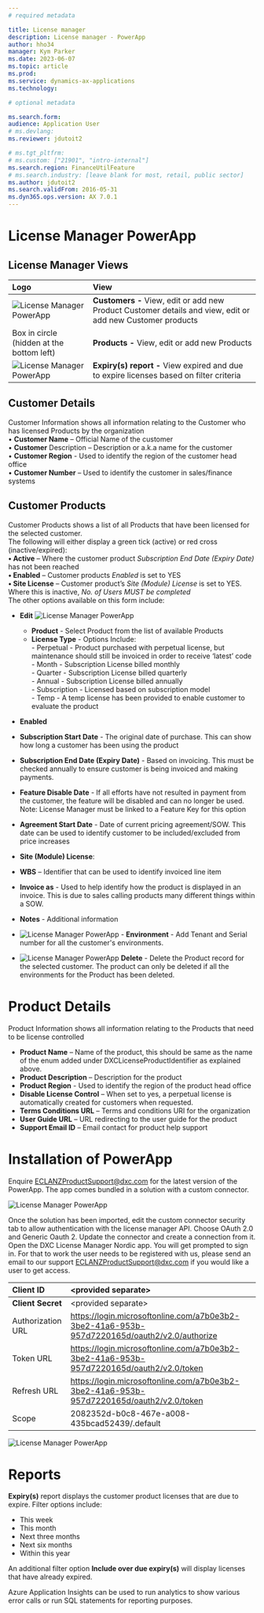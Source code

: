 ```yaml
---
# required metadata

title: License manager 
description: License manager - PowerApp 
author: hho34
manager: Kym Parker
ms.date: 2023-06-07
ms.topic: article
ms.prod: 
ms.service: dynamics-ax-applications
ms.technology: 

# optional metadata

ms.search.form:  
audience: Application User
# ms.devlang: 
ms.reviewer: jdutoit2

# ms.tgt_pltfrm: 
# ms.custom: ["21901", "intro-internal"]
ms.search.region: FinanceUtilFeature
# ms.search.industry: [leave blank for most, retail, public sector]
ms.author: jdutoit2
ms.search.validFrom: 2016-05-31
ms.dyn365.ops.version: AX 7.0.1
---
```


# License Manager PowerApp 
## License Manager Views

**Logo** | **View**
:--       |:--
![License Manager PowerApp ](IMAGES/Peoplelogo.png "Peoplelogo") | **Customers -** View, edit or add new Product Customer details and view, edit or add new Customer products  
Box in circle (hidden at the bottom left) | **Products -** View, edit or add new Products
![License Manager PowerApp ](IMAGES/Expiry.png "Expiry Report") | **Expiry(s) report -** View expired and due to expire licenses based on filter criteria

## Customer Details
Customer Information shows all information relating to the Customer who has licensed Products by the organization <br>
•	**Customer Name** – Official Name of the customer <br>
•	**Customer** Description – Description or a.k.a name for the customer <br>
•	**Customer Region** - Used to identify the region of the customer head office <br>
•	**Customer Number** – Used to identify the customer in sales/finance systems <br>

## Customer Products
Customer Products shows a list of all Products that have been licensed for the selected customer. <br>
The following will either display a green tick (active) or red cross (inactive/expired): <br>
**•	Active** – Where the customer product  _Subscription End Date (Expiry Date)_ has not been reached <br>
**•	Enabled** – Customer products  _Enabled_  is set to YES <br>
**•	Site License** – Customer product’s  _Site (Module) License_ is set to YES. Where this is inactive, _No. of Users MUST be completed_ <br>
The other options available on this form include: <br>

- **Edit**
![License Manager PowerApp ](IMAGES/Edit.png "Edit")

  -	**Product** - Select Product from the list of available Products <br>
  -	**License Type** - Options Include: <br>
             -	Perpetual - Product purchased with perpetual license, but maintenance should still be invoiced in order to receive ‘latest’ code  <br>
             -	Month - Subscription License billed monthly <br>
             -	Quarter - Subscription License billed quarterly <br>
             -	Annual - Subscription License billed annually <br>
             -	Subscription - Licensed based on subscription model <br>
             -	Temp - A temp license has been provided to enable customer to evaluate the product <br>

-	**Enabled**
-	**Subscription Start Date** - The original date of purchase. This can show how long a customer has been using the product
- **Subscription End Date (Expiry Date)** - Based on invoicing. This must be checked annually to ensure customer is being invoiced and making payments.
-	**Feature Disable Date** - If all efforts have not resulted in payment from the customer, the feature will be disabled and can no longer be used.
Note: License Manager must be linked to a Feature Key for this option 
-	**Agreement Start Date** - Date of current pricing agreement/SOW. This date can be used to identify customer to be included/excluded from price increases
-	**Site (Module) License**:
-	**WBS** – Identifier that can be used to identify invoiced line item
-	**Invoice as** - Used to help identify how the product is displayed in an invoice. This is due to sales calling products many different things within a SOW. 
-	**Notes** - Additional information
- ![License Manager PowerApp ](IMAGES/Environment.png "Environment") - **Environment** - Add Tenant and Serial number for all the customer's environments.
- ![License Manager PowerApp ](IMAGES/Delete.png "Delete") **Delete** - Delete the Product record for the selected customer. The product can only be deleted if all the environments for the Product has been deleted.

# Product Details
Product Information shows all information relating to the Products that need to be license controlled
-	**Product Name** – Name of the product, this should be same as the name of the enum added under DXCLicenseProductIdentifier as explained above. 
-	**Product Description** – Description for the product
-	**Product Region** - Used to identify the region of the product head office
-	**Disable License Control** – When set to yes, a perpetual license is automatically created for customers when requested.
-	**Terms Conditions URL** – Terms and conditions URI for the organization
-	**User Guide URL** – URL redirecting to the user guide for the product
-	**Support Email ID** – Email contact for product help support

# Installation of PowerApp
Enquire ECLANZProductSupport@dxc.com for the latest version of the PowerApp. 
The app comes bundled in a solution with a custom connector. 

![License Manager PowerApp ](IMAGES/CustomConnector.png "CustomConnector")

Once the solution has been imported, edit the custom connector security tab to allow authentication with the license manager API. Choose OAuth 2.0 and Generic Oauth 2. Update the connector and create a connection from it. Open the DXC License Manager Nordic app. You will get prompted to sign in. For that to work the user needs to be registered with us, please send an email to our support ECLANZProductSupport@dxc.com if you would like a user to get access. 


**Client ID** | \<provided separate\>
:--       |:--
**Client Secret** | \<provided separate\>  
Authorization URL | https://login.microsoftonline.com/a7b0e3b2-3be2-41a6-953b-957d7220165d/oauth2/v2.0/authorize 
Token URL | https://login.microsoftonline.com/a7b0e3b2-3be2-41a6-953b-957d7220165d/oauth2/v2.0/token
Refresh URL | https://login.microsoftonline.com/a7b0e3b2-3be2-41a6-953b-957d7220165d/oauth2/v2.0/token
Scope | 2082352d-b0c8-467e-a008-435bcad52439/.default
   
![License Manager PowerApp ](IMAGES/AuthenticationType.png  "AuthenticationType")  

# Reports
**Expiry(s)** report displays the customer product licenses that are due to expire.
Filter options include: <br>
-	This week
-	This month
-	Next three months
-	Next six months
- Within this year <br>

An additional filter option **Include over due expiry(s)** will display licenses that have already expired. <br>

Azure Application Insights can be used to run analytics to show various error calls or run SQL statements for reporting purposes.

